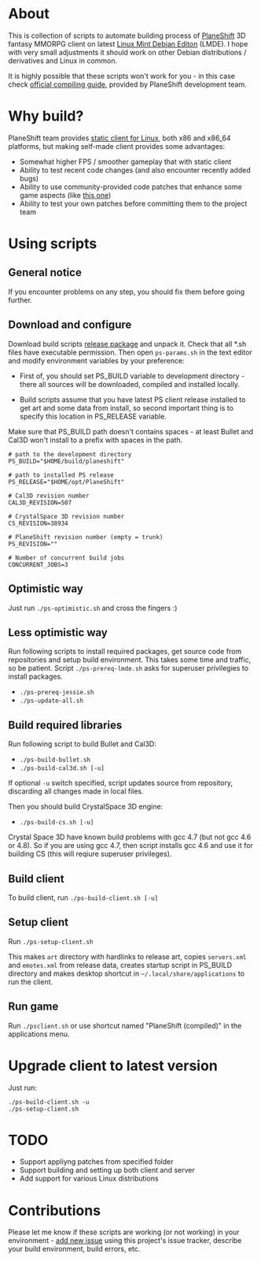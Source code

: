 # About

This is collection of scripts to automate building process of [PlaneShift](http://www.planeshift.it) 3D fantasy MMORPG client on latest [Linux Mint Debian Editon](http://www.linuxmint.com/download_lmde.php) (LMDE). I hope with very small adjustments it should work on other Debian distributions / derivatives and Linux in common.

It is highly possible that these scripts won't work for you - in this case check [official compiling guide](https://svn.code.sf.net/p/planeshift/code/trunk/docs/compiling.html), provided by PlaneShift development team.

# Why build?

PlaneShift team provides [static client for Linux](http://www.planeshift.it/Download), both x86 and x86_64 platforms, but making self-made client provides some advantages:

* Somewhat higher FPS / smoother gameplay that with static client
* Ability to test recent code changes (and also encounter recently added bugs)
* Ability to use community-provided code patches that enhance some game aspects (like [this one](http://greatshift.111mb.de/psextended))
* Ability to test your own patches before committing them to the project team

# Using scripts

## General notice

If you encounter problems on any step, you should fix them before going further.

## Download and configure

Download build scripts [release package](https://github.com/roman-yagodin/PlaneShift.BuildScripts/releases) and unpack it. Check that all *.sh files have executable permission. Then open `ps-params.sh` in the text editor and modify environment variables by your preference:

* First of, you should set PS_BUILD variable to development directory - there all sources will be downloaded,
compiled and installed locally.

* Build scripts assume that you have latest PS client release installed to get art and some data from install,
so second important thing is to specify this location in PS_RELEASE variable.

Make sure that PS_BUILD path doesn't contains spaces - at least Bullet and Cal3D won't install to a prefix with spaces in the path.

```shell
# path to the development directory
PS_BUILD="$HOME/build/planeshift"

# path to installed PS release
PS_RELEASE="$HOME/opt/PlaneShift"

# Cal3D revision number
CAL3D_REVISION=507

# CrystalSpace 3D revision number
CS_REVISION=38934

# PlaneShift revision number (empty = trunk)
PS_REVISION=""

# Number of concurrent build jobs
CONCURRENT_JOBS=3
```
## Optimistic way

Just run `./ps-optimistic.sh` and cross the fingers :)

## Less optimistic way

Run following scripts to install required packages, get source code from repositories and setup build environment.
This takes some time and traffic, so be patient. Script `./ps-prereq-lmde.sh` asks for superuser privilegies to install packages.

* `./ps-prereq-jessie.sh`
* `./ps-update-all.sh`

## Build required libraries

Run following script to build Bullet and Cal3D:

* `./ps-build-bullet.sh`
* `./ps-build-cal3d.sh [-u]`

If optional `-u` switch specified, script updates source from repository, discarding all changes made in local files.

Then you should build CrystalSpace 3D engine:

* `./ps-build-cs.sh [-u]`

Crystal Space 3D have known build problems with gcc 4.7 (but not gcc 4.6 or 4.8). So if you are using gcc 4.7, then script installs gcc 4.6
and use it for building CS (this will reqiure superuser privileges).

## Build client

To build client, run `./ps-build-client.sh [-u]`

## Setup client

Run `./ps-setup-client.sh`

This makes `art` directory with hardlinks to release art, copies `servers.xml` and `emotes.xml` from release data,
creates startup script in PS_BUILD directory and makes desktop shortcut in `~/.local/share/applications` to run the client.

## Run game

Run `./psclient.sh` or use shortcut named "PlaneShift (compiled)" in the applications menu.

# Upgrade client to latest version

Just run:

```shell
./ps-build-client.sh -u
./ps-setup-client.sh
```

# TODO

* Support appliyng patches from specified folder
* Support building and setting up both client and server
* Add support for various Linux distributions

# Contributions

Please let me know if these scripts are working (or not working) in your environment -
[add new issue](https://github.com/roman-yagodin/PlaneShift.BuildScripts/issues) using this project's issue tracker, describe your build environment, build errors, etc.
